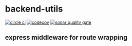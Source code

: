# backend-utils

[![circle ci](https://circleci.com/gh/voiceflow/backend-utils/tree/master.svg?style=shield&circle-token=17c5f9a339321f00bc2ecea2472666fe39fbcee2)](https://circleci.com/gh/voiceflow/backend-utils/tree/master)
[![codecov](https://codecov.io/gh/voiceflow/backend-utils/branch/master/graph/badge.svg?token=HAZ701L2QY)](https://codecov.io/gh/voiceflow/backend-utils)
[![sonar quality gate](https://sonarcloud.io/api/project_badges/measure?project=voiceflow_backend-utils&metric=alert_status)](https://sonarcloud.io/dashboard?id=voiceflow_backend-utils)

## express middleware for route wrapping
